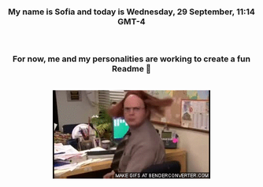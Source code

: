 


<div align="center">
<h3 >My name is Sofia and today is Wednesday, 29 September, 11:14 GMT-4</h3><br>
<h3 >For now, me and my personalities are working to create a fun Readme 👋
</h3><br>
<img src='img/dwight.gif' alt='working...'/>
</div>
